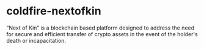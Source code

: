 # coldfire-nextofkin
“Next of Kin” is a blockchain based platform designed to address the need for secure and efficient transfer of crypto assets in the event of the holder's death or incapacitation.
